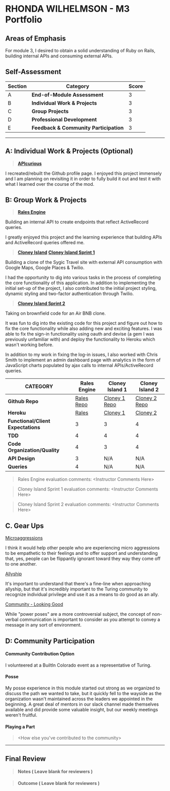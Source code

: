 # RHONDA WILHELMSON - M3 Portfolio

## Areas of Emphasis

For module 3, I desired to obtain a solid understanding of Ruby on Rails, building internal APIs and consuming external APIs.

## Self-Assessment

| Section | Category | Score |
| --- | ----- | --- |
| A | **End-of-Module Assessment** | 3 |
| B | **Individual Work & Projects** | 3 |
| C | **Group Projects** | 3 |
| D | **Professional Development** | 3 |
| E | **Feedback & Community Participation** | 3 |

-----------------------

## A: Individual Work & Projects (Optional)

> **[APIcurious](http://backend.turing.io/module3/projects/apicurious)**

I recreated/rebuilt the Github profile page. I enjoyed this project immensely and I am planning on revisiting it in order to fully build it out and test it with what I learned over the course of the mod.


## B: Group Work & Projects

> **[Rales Engine](http://backend.turing.io/module3/projects/rails_engine)**

Building an internal API to create endpoints that reflect ActiveRecord queries.

I greatly enjoyed this project and the learning experience that building APIs and ActiveRecord queries offered me.

> **[Cloney Island](http://backend.turing.io/module3/projects/cloney_island/cloney_island)**
> **[Cloney Island Sprint 1](https://)**

Building a clone of the Sygic Travel site with external API consumption with Google Maps, Google Places & Twilio.

I had the opportunity to dig into various tasks in the process of completing the core functionality of this application. In addition to implementing the initial set-up of the project, I also contributed to the initial project styling, dynamic styling and two-factor authentication through Twilio.

> **[Cloney Island Sprint 2](https://)**

Taking on brownfield code for an Air BNB clone.

It was fun to dig into the existing code for this project and figure out how to fix the core functionality while also adding new and exciting features. I was able to fix the sign-in functionality using oauth and devise (a gem I was previously unfamiliar with) and deploy the functionality to Heroku which wasn't working before.

In addition to my work in fixing the log-in issues, I also worked with Chris Smith to implement an admin dashboard page with analytics in the form of JavaScript charts populated by ajax calls to internal APIs/ActiveRecord queries.

| CATEGORY | Rales Engine | Cloney Island 1 | Cloney Island 2 |
| --- | --- | --- | --- |
| **Github Repo** | [Rales Repo](https://github.com/rwilhel/rales_engine) | [Cloney 1 Repo](https://github.com/rwilhel/cloney-island) | [Cloney 2 Repo](https://github.com/iamchrissmith/air_bnb_clone) |
| **Heroku** | [Rales](https://) | [Cloney 1](https://morning-thicket-74383.herokuapp.com/) | [Cloney 2](https://airbnb-me-a-river.herokuapp.com/) |
| **Functional/Client Expectations** | 3 | 3 | 4 |
| **TDD** | 4 | 4 | 4 |
| **Code Organization/Quality** | 4 | 3 | 4 |
| **API Design** | 3 | N/A | N/A |
| **Queries** | 4 | N/A | N/A |

> Rales Engine evaluation comments:
\<Instructor Comments Here>

> Cloney Island Sprint 1 evaluation comments:
\<Instructor Comments Here>

> Cloney Island Sprint 2 evaluation comments:
\<Instructor Comments Here>

## C. **Gear Ups**

[Microaggressions](https://github.com/turingschool/gear-up/blob/master/microaggressions_original.markdown)

I think it would help other people who are experiencing micro aggressions to be empathetic to their feelings and to offer support and understanding that, yes, people can be flippantly ignorant toward they way they come off to one another.

[Allyship](https://github.com/turingschool/gear-up/blob/master/allyship.markdown)

It's important to understand that there's a fine-line when approaching allyship, but that it's incredibly important to the Turing community to recognize individual privilege and use it as a means to do good as an ally.

[Community - Looking Good](https://github.com/turingschool/gear-up/blob/master/allyship.markdown)

While "power poses" are a more controversial subject, the concept of non-verbal communication is important to consider as you attempt to convey a message in any sort of environment.

## D: Community Participation

#### **Community Contribution Option**

I volunteered at a BuiltIn Colorado event as a representative of Turing.

#### **Posse**

My posse experience in this module started out strong as we organized to discuss the path we wanted to take, but it quickly fell to the wayside as the organization wasn't maintained across the leaders we appointed in the beginning. A great deal of mentors in our slack channel made themselves available and did provide some valuable insight, but our weekly meetings weren't fruitful.

#### **Playing a Part**

> \<How else you've contributed to the community>

------------------

## Final Review

> #### Notes ( Leave blank for reviewers )

> #### Outcome ( Leave blank for reviewers )
